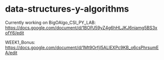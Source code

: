 # data-structures-y-algorithms

Currently working on BigOAlgo_CSI_PY_LAB:
https://docs.google.com/document/d/1BOPJ59yZ4g6hHLJKJ6niamg5BS3xofY6/edit

WEEK1_Bonus:
https://docs.google.com/document/d/1Mt9OrfjI5ALlEXPc9KB_o6csPhrsumEA/edit